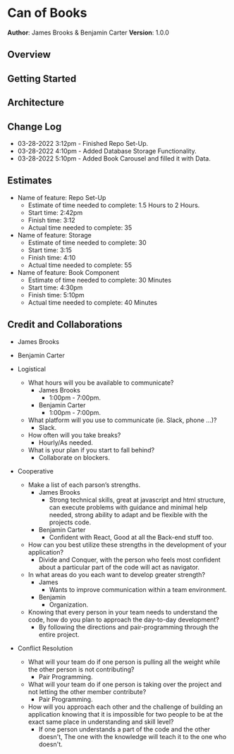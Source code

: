 # Can of Books

**Author**: James Brooks & Benjamin Carter
**Version**: 1.0.0

## Overview
<!-- Provide a high level overview of what this application is and why you are building it, beyond the fact that it's an assignment for this class. (i.e. What's your problem domain?) -->

## Getting Started
<!-- What are the steps that a user must take in order to build this app on their own machine and get it running? -->

## Architecture
<!-- Provide a detailed description of the application design. What technologies (languages, libraries, etc) you're using, and any other relevant design information. -->

## Change Log

- 03-28-2022 3:12pm - Finished Repo Set-Up.
- 03-28-2022 4:10pm - Added Database Storage Functionality.
- 03-28-2022 5:10pm - Added Book Carousel and filled it with Data.

## Estimates
<!-- See below -->

- Name of feature: Repo Set-Up
  - Estimate of time needed to complete: 1.5 Hours to 2 Hours.
  - Start time: 2:42pm
  - Finish time: 3:12
  - Actual time needed to complete: 35
- Name of feature: Storage
  - Estimate of time needed to complete: 30
  - Start time: 3:15
  - Finish time: 4:10
  - Actual time needed to complete: 55
- Name of feature: Book Component
  - Estimate of time needed to complete: 30 Minutes
  - Start time: 4:30pm
  - Finish time: 5:10pm
  - Actual time needed to complete: 40 Minutes

## Credit and Collaborations

- James Brooks
- Benjamin Carter

- Logistical
  - What hours will you be available to communicate?
    - James Brooks
      - 1:00pm - 7:00pm.
    - Benjamin Carter
      - 1:00pm - 7:00pm.
  - What platform will you use to communicate (ie. Slack, phone …)?
    - Slack.
  - How often will you take breaks?
    - Hourly/As needed.
  - What is your plan if you start to fall behind?
    - Collaborate on blockers.
- Cooperative
  - Make a list of each parson’s strengths.
    - James Brooks
      - Strong technical skills, great at javascript and html structure, can execute problems with guidance and minimal help needed, strong ability to adapt and be flexible with the projects code.
    - Benjamin Carter
      - Confident with React, Good at all the Back-end stuff too.
  - How can you best utilize these strengths in the development of your application?
    - Divide and Conquer, with the person who feels most confident about a particular part of the code will act as navigator.
  - In what areas do you each want to develop greater strength?
    - James
      - Wants to improve communication within a team environment.
    - Benjamin
      - Organization.
  - Knowing that every person in your team needs to understand the code, how do you plan to approach the day-to-day development?
    - By following the directions and pair-programming through the entire project.
- Conflict Resolution
  - What will your team do if one person is pulling all the weight while the other person is not contributing?
    - Pair Programming.
  - What will your team do if one person is taking over the project and not letting the other member contribute?
    - Pair Programming.
  - How will you approach each other and the challenge of building an application knowing that it is impossible for two people to be at the exact same place in understanding and skill level?
    - If one person understands a part of the code and the other doesn't, The one with the knowledge will teach it to the one who doesn't.
